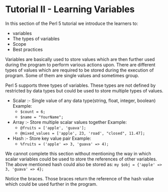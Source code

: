 # Tutorial II - Learning Variables

In this section of the Perl 5 tutorial we introduce the learners to:
 - variables
 - The types of variables
 - Scope
 - Best practices

Variables are basically used to store values which are then further used during the program
to perform various actions upon. There are different types of values which are required to be
stored during the execution of program. Some of them are single values and sometimes group.

Perl 5 supports three types of variables. These types are not defined by restricted by data types but
could be used to store multiple types of values.
- Scalar :-  Single value of any data type(string, float, integer, boolean)
  Example:
     - `$count = 6;`
     - `$name = "YourName";`
- Array :- Store multiple scalar values together
  Example:
     - `@fruits = ['apple', 'guava'];`
     - `@mixed_values = ['apple', 23, 'road', "closed", 11.47];`
- Hash :- Store key value pair
  Example:
     - `%fruits = ('apple' => 3, 'guava' => 4);`

We cannot complete this section without mentioning the way in which scalar variables
could be used to store the references of other variables. The above mentioned hash could
also be stored as:
 `my $obj = {'apple' => 3, 'guava' => 4};`

Notice the braces. Those braces return the reference of the hash value which could be used further in the program.
